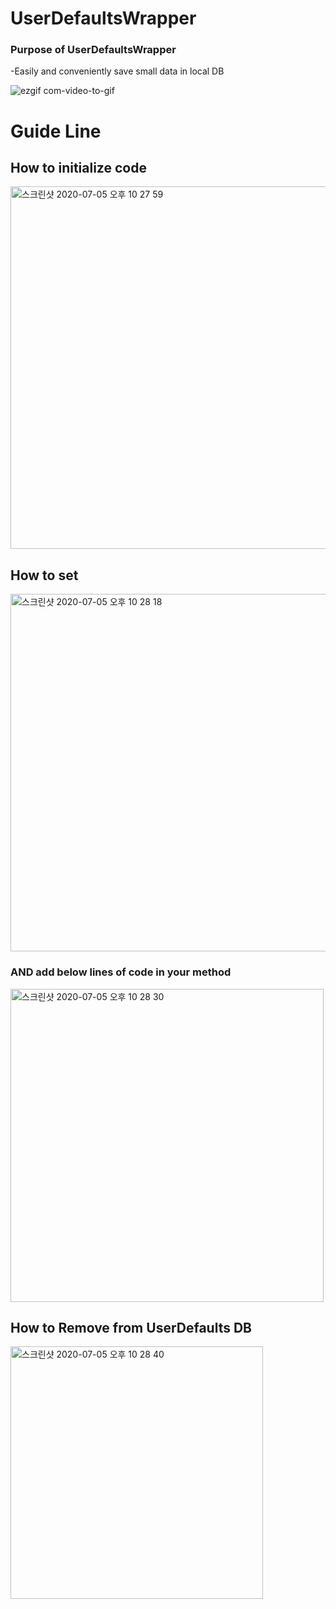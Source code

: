 # UserDefaultsWrapper

### Purpose of UserDefaultsWrapper
  -Easily and conveniently save small data in local DB
  
![ezgif com-video-to-gif](https://user-images.githubusercontent.com/52398126/86533904-736a9180-bf0f-11ea-8575-9139353b4ad7.gif)

# Guide Line

## How to initialize code

<img width="580" alt="스크린샷 2020-07-05 오후 10 27 59" src="https://user-images.githubusercontent.com/52398126/86533959-dbb97300-bf0f-11ea-8516-68718c9c7005.png">

## How to set
<img width="572" alt="스크린샷 2020-07-05 오후 10 28 18" src="https://user-images.githubusercontent.com/52398126/86534014-42d72780-bf10-11ea-9a1b-d0cde96c3ff4.png">

### AND add below lines of code in your method
<img width="501" alt="스크린샷 2020-07-05 오후 10 28 30" src="https://user-images.githubusercontent.com/52398126/86534028-4cf92600-bf10-11ea-81ad-a2e2e1f5c8df.png">

## How to Remove from UserDefaults DB
<img width="404" alt="스크린샷 2020-07-05 오후 10 28 40" src="https://user-images.githubusercontent.com/52398126/86534035-57b3bb00-bf10-11ea-8d2e-128c755fb442.png">
